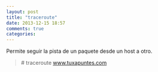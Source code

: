 ```yaml
---
layout: post
title: "traceroute"
date: 2013-12-15 18:57
comments: true
categories: 
---
```

Permite seguir la pista de un paquete desde un host a otro.

>\# traceroute www.tuxapuntes.com

